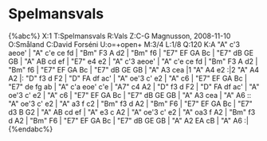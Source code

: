 # Spelmansvals

{%abc%}
X:1
T:Spelmansvals
R:Vals
Z:C-G Magnusson, 2008-11-10
O:Småland
C:David Forséni
U:o=+open+
M:3/4
L:1/8
Q:120
K:A
"A" c'3 aeoe' | "A" c'e ce fd | "Bm" F3 A d2 | "Bm" f6 | "E7" EF GA Bc | "E7" dB GE GB |
"A" AB cd ef | "E7" e4 e2 | "A" c'3 aeoe' | "A" c'e ce fd | "Bm" F3 A d2 | "Bm" f6 |
"E7" EF GA Bc | "E7" dB GE GB | "A" A3 cea |1 "A" A4 e2 :|2 "A" A4 A2 |: "D" f3 d F2 |
"D" FA df ac' | "A" oe'3 c' e2 | "A" c6 | "E7" EF GA Bc | "E7" de fg ab | "A" c'a eoe' c'e |
"A7" c4 A2 | "D" f3 d F2 | "D" FA df ac' | "A" oe'3 c' e2 | "A" c6 | "E7" EF GA Bc |
"E7" dB GE GB | "A" A3 cea | "A" A6 :: "A" oe'3 c' e2 | "A" a3 f c2 | "Bm" f3 d A2 |
"Bm" F6 | "E7" EF GA Bc | "E7" d3 B G2 | "A" AB cd ef | "A" e3 c A2 | "A" oe'3 c' e2 |
"A" oa3 f A2 | "Bm" f3 d A2 | "Bm" F6 | "E7" EF GA Bc | "E7" dB GE GB | "A" A2 EA cB | "A" A6 :|
{%endabc%}


